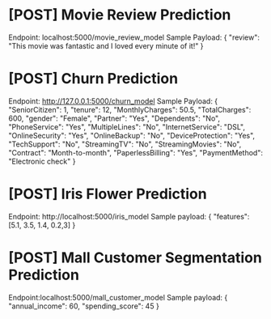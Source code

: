 # [POST] Movie Review Prediction
Endpoint: localhost:5000/movie_review_model
Sample Payload:
{
  "review": "This movie was fantastic and I loved every minute of it!"
}

# [POST] Churn Prediction
Endpoint: http://127.0.0.1:5000/churn_model
Sample Payload:
{
  "SeniorCitizen": 1,
  "tenure": 12,
  "MonthlyCharges": 50.5,
  "TotalCharges": 600,
  "gender": "Female",
  "Partner": "Yes",
  "Dependents": "No",
  "PhoneService": "Yes",
  "MultipleLines": "No",
  "InternetService": "DSL",
  "OnlineSecurity": "Yes",
  "OnlineBackup": "No",
  "DeviceProtection": "Yes",
  "TechSupport": "No",
  "StreamingTV": "No",
  "StreamingMovies": "No",
  "Contract": "Month-to-month",
  "PaperlessBilling": "Yes",
  "PaymentMethod": "Electronic check"
}

# [POST] Iris Flower Prediction
Endpoint: http://localhost:5000/iris_model
Sample payload: 
{
  "features": [5.1, 3.5, 1.4, 0.2,3]
}

# [POST] Mall Customer Segmentation Prediction
Endpoint:localhost:5000/mall_customer_model
Sample payload:
{
  "annual_income": 60,
  "spending_score": 45
}
